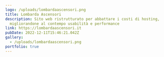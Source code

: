 ```yaml
---
logo: /uploads/lombardaascensori.png
title: Lombarda Ascensori
description: Sito web ristrutturato per abbattare i costi di hosting,
  migliorandone al contempo usabilità e performance
link: https://lombardaascensori.it
pubDate: 2022-12-11T15:46:21.042Z
gallery:
  - /uploads/lombardaascensori.png
portfolio: true
---
```

